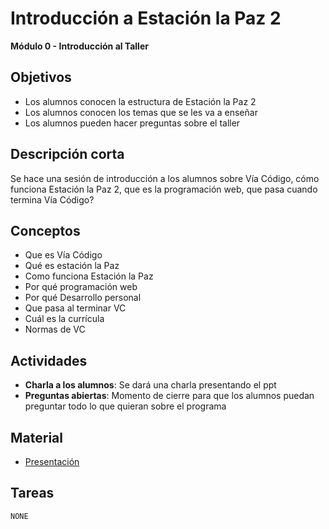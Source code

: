 # Introducción a Estación la Paz 2

**Módulo 0 - Introducción al Taller**

## Objetivos

- Los alumnos conocen la estructura de Estación la Paz 2
- Los alumnos conocen los temas que se les va a enseñar
- Los alumnos pueden hacer preguntas sobre el taller

## Descripción corta

Se hace una sesión de introducción a los alumnos sobre Vía Código,
cómo funciona Estación la Paz 2, que es la programación web, que pasa cuando termina Vía Código?

## Conceptos

- Que es Vía Código
- Qué es estación la Paz
- Como funciona Estación la Paz
- Por qué programación web
- Por qué Desarrollo personal
- Que pasa al terminar VC
- Cuál es la currícula
- Normas de VC

## Actividades

- **Charla a los alumnos**: Se dará una charla presentando el ppt
- **Preguntas abiertas**: Momento de cierre para que los alumnos puedan preguntar todo lo que quieran sobre el programa

## Material

- [Presentación](https://docs.google.com/presentation/d/1bIEkJnQqsRRfjtSaD3Be9PDzTrSOIPRfAVO3csbd9S4/edit?usp=sharing)

## Tareas

`NONE`
